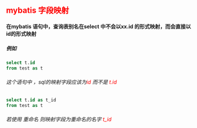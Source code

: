 ## <font color='red'>mybatis 字段映射</font>





#### 在mybatis 语句中，查询表别名在select 中不会以xx.id 的形式映射，而会直接以id的形式映射 

##### 例如

```sql
select t.id
from test as t
```

###### 这个语句中 ，sql的映射字段应该为<font color='red'>id </font>而不是 <font color='red'>t.id</font> 

```sql
select t.id as t_id
from test as t
```

###### 若使用 重命名 则映射字段为重命名的名字 <font color='red'>t_id</font> 
